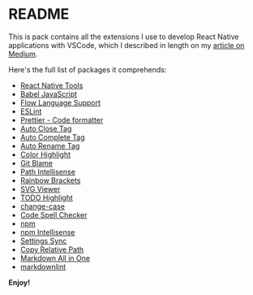 # README

This is pack contains all the extensions I use to develop React Native applications with VSCode, which I described in length on my [article on Medium](https://medium.com/react-native-training/vscode-for-react-native-526ec4a368ce).

Here's the full list of packages it comprehends:

* [React Native Tools](https://marketplace.visualstudio.com/items?itemName=vsmobile.vscode-react-native)
* [Babel JavaScript](https://marketplace.visualstudio.com/items?itemName=mgmcdermott.vscode-language-babel)
* [Flow Language Support](https://marketplace.visualstudio.com/items?itemName=flowtype.flow-for-vscode)
* [ESLint](https://marketplace.visualstudio.com/items?itemName=dbaeumer.vscode-eslint)
* [Prettier - Code formatter](https://marketplace.visualstudio.com/items?itemName=esbenp.prettier-vscode)
* [Auto Close Tag](https://marketplace.visualstudio.com/items?itemName=formulahendry.auto-close-tag)
* [Auto Complete Tag](https://marketplace.visualstudio.com/items?itemName=formulahendry.auto-complete-tag)
* [Auto Rename Tag](https://marketplace.visualstudio.com/items?itemName=formulahendry.auto-rename-tag)
* [Color Highlight](https://marketplace.visualstudio.com/items?itemName=naumovs.color-highlight)
* [Git Blame](https://marketplace.visualstudio.com/items?itemName=waderyan.gitblame)
* [Path Intellisense](https://marketplace.visualstudio.com/items?itemName=christian-kohler.path-intellisense)
* [Rainbow Brackets](https://marketplace.visualstudio.com/items?itemName=2gua.rainbow-brackets)
* [SVG Viewer](https://marketplace.visualstudio.com/items?itemName=cssho.vscode-svgviewer)
* [TODO Highlight](https://marketplace.visualstudio.com/items?itemName=wayou.vscode-todo-highlight)
* [change-case](https://marketplace.visualstudio.com/items?itemName=wmaurer.change-case)
* [Code Spell Checker](https://marketplace.visualstudio.com/items?itemName=streetsidesoftware.code-spell-checker)
* [npm](https://marketplace.visualstudio.com/items?itemName=eg2.vscode-npm-script)
* [npm Intellisense](https://marketplace.visualstudio.com/items?itemName=christian-kohler.npm-intellisense)
* [Settings Sync](https://marketplace.visualstudio.com/items?itemName=Shan.code-settings-sync)
* [Copy Relative Path](https://marketplace.visualstudio.com/items?itemName=alexdima.copy-relative-path)
* [Markdown All in One](https://marketplace.visualstudio.com/items?itemName=yzhang.markdown-all-in-one)
* [markdownlint](https://marketplace.visualstudio.com/items?itemName=DavidAnson.vscode-markdownlint)

**Enjoy!**
